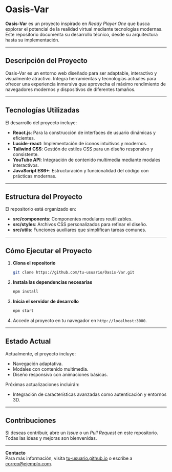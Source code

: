 
# Oasis-Var  

**Oasis-Var** es un proyecto inspirado en *Ready Player One* que busca explorar el potencial de la realidad virtual mediante tecnologías modernas. Este repositorio documenta su desarrollo técnico, desde su arquitectura hasta su implementación.  

---

## Descripción del Proyecto  

Oasis-Var es un entorno web diseñado para ser adaptable, interactivo y visualmente atractivo. Integra herramientas y tecnologías actuales para ofrecer una experiencia inmersiva que aprovecha el máximo rendimiento de navegadores modernos y dispositivos de diferentes tamaños.  

---

## Tecnologías Utilizadas  

El desarrollo del proyecto incluye:  

- **React.js**: Para la construcción de interfaces de usuario dinámicas y eficientes.  
- **Lucide-react**: Implementación de íconos intuitivos y modernos.  
- **Tailwind CSS**: Gestión de estilos CSS para un diseño responsivo y consistente.  
- **YouTube API**: Integración de contenido multimedia mediante modales interactivos.  
- **JavaScript ES6+**: Estructuración y funcionalidad del código con prácticas modernas.  

---

## Estructura del Proyecto  

El repositorio está organizado en:  

- **src/components**: Componentes modulares reutilizables.  
- **src/styles**: Archivos CSS personalizados para refinar el diseño.  
- **src/utils**: Funciones auxiliares que simplifican tareas comunes.  

---

## Cómo Ejecutar el Proyecto  

1. **Clona el repositorio**  
   ```bash
   git clone https://github.com/tu-usuario/Oasis-Var.git
   ```  

2. **Instala las dependencias necesarias**  
   ```bash
   npm install
   ```  

3. **Inicia el servidor de desarrollo**  
   ```bash
   npm start
   ```  

4. Accede al proyecto en tu navegador en `http://localhost:3000`.  

---

## Estado Actual  

Actualmente, el proyecto incluye:  

- Navegación adaptativa.  
- Modales con contenido multimedia.  
- Diseño responsivo con animaciones básicas.  

Próximas actualizaciones incluirán:  
- Integración de características avanzadas como autenticación y entornos 3D.  

---

## Contribuciones  

Si deseas contribuir, abre un *Issue* o un *Pull Request* en este repositorio. Todas las ideas y mejoras son bienvenidas.  

---

**Contacto**  
Para más información, visita [tu-usuario.github.io](https://tu-usuario.github.io) o escribe a [correo@ejemplo.com](mailto:correo@ejemplo.com).  
```  
